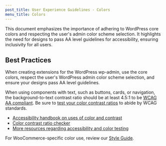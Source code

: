 ```yaml
---
post_title: User Experience Guidelines - Colors
menu_title: Colors
---
```


 This document emphasizes the importance of adhering to WordPress core colors and respecting the user's admin color scheme selection. It highlights the need for designs to pass AA level guidelines for accessibility, ensuring inclusivity for all users.

## Best Practices

When creating extensions for the WordPress wp-admin, use the core colors, respect the user's WordPress admin color scheme selection, and ensure your designs pass AA level guidelines.

When using components with text, such as buttons, cards, or navigation, the background-to-text contrast ratio should be at least 4.5:1 to be [WCAG AA compliant](https://www.w3.org/WAI/WCAG21/Understanding/contrast-minimum.html). Be sure to [test your color contrast ratios](https://webaim.org/resources/contrastchecker/) to abide by WCAG standards.

- [Accessibility handbook on uses of color and contrast](https://make.wordpress.org/accessibility/handbook/current-projects/use-of-color/)
- [Color contrast ratio checker](http://webaim.org/resources/contrastchecker/)
- [More resources regarding accessibility and color testing](http://webaim.org/resources/contrastchecker/)

For WooCommerce-specific color use, review our [Style Guide](https://woo.com/brand-and-logo-guidelines/).
